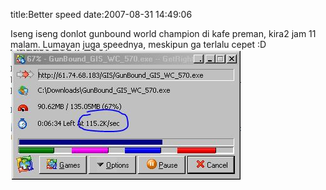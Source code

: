 title:Better speed
date:2007-08-31 14:49:06

Iseng iseng donlot gunbound world champion di kafe preman, kira2 jam 11 malam. Lumayan juga speednya, meskipun ga terlalu cepet :D
![image](/img/wordpress/2007-08-getright.jpg)
